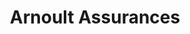 ---
title: "Arnoult Assurances"
url: /chateau-thierry/arnoult-assurances/
shop: magasin de variétés
---